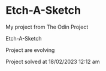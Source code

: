 # Etch-A-Sketch

My project from The Odin Project

Etch-A-Sketch

Project are evolving

Project solved at 18/02/2023 12:12 am